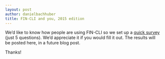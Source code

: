 ```yaml
---
layout: post
author: danielbachhuber
title: FIN-CLI and you, 2015 edition
---
```


We’d like to know how people are using FIN-CLI so we set up a [quick survey](https://docs.google.com/forms/d/1SlT8vG9jDzLIwEUT944OFNL1lLMnjdL2GR1FMOQvtDk/viewform) (just 5 questions). We’d appreciate it if you would fill it out. The results will be posted here, in a future blog post.

Thanks!
